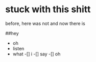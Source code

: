# stuck with this shitt

before, here was not and now there is

##hey

* oh
* listen
* what
-[] i 
-[] say
-[] oh
